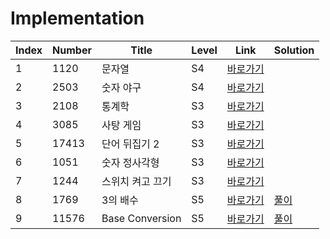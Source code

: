 # Implementation

| Index | Number | Title            | Level | Link                                              | Solution |
| ----- | ------ | ---------------- | ----- | ------------------------------------------------- | -------- |
| 1     | 1120   | 문자열           | S4    | [바로가기](https://www.acmicpc.net/problem/1120)  |          |
| 2     | 2503   | 숫자 야구        | S4    | [바로가기](https://www.acmicpc.net/problem/2503)  |          |
| 3     | 2108   | 통계학           | S3    | [바로가기](https://www.acmicpc.net/problem/2108)  |          |
| 4     | 3085   | 사탕 게임        | S3    | [바로가기](https://www.acmicpc.net/problem/3085)  |          |
| 5     | 17413  | 단어 뒤집기 2    | S3    | [바로가기](https://www.acmicpc.net/problem/17413) |          |
| 6     | 1051   | 숫자 정사각형    | S3    | [바로가기](https://www.acmicpc.net/problem/1051)  |          |
| 7     | 1244   | 스위치 켜고 끄기 | S3    | [바로가기](https://www.acmicpc.net/problem/1244)  |          |
|8|1769|3의 배수|S5|[바로가기](https://www.acmicpc.net/problem/1769)|[풀이](https://github.com/haesoo9410/Baekjoon_JS/blob/main/Implementation/1769.js)|
|9|11576|Base Conversion|S5|[바로가기](https://www.acmicpc.net/problem/11576)|[풀이](https://github.com/haesoo9410/Baekjoon_JS/blob/main/Implementation/11576.js)|